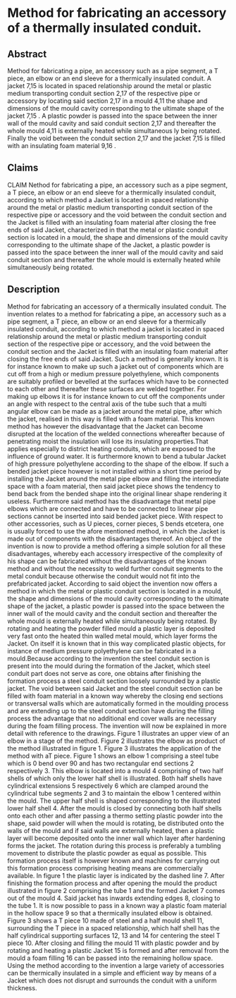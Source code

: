 # Method for fabricating an accessory of a thermally insulated conduit.

## Abstract
Method for fabricating a pipe, an accessory such as a pipe segment, a T piece, an elbow or an end sleeve for a thermically insulated conduit. A jacket 7,15 is located in spaced relationship around the metal or plastic medium transporting conduit section 2,17 of the respective pipe or accessory by locating said section 2,17 in a mould 4,11 the shape and dimensions of the mould cavity corresponding to the ultimate shape of the jacket 7,15 . A plastic powder is passed into the space between the inner wall of the mould cavity and said conduit section 2,17 and thereafter the whole mould 4,11 is externally heated while simultaneous ly being rotated. Finally the void between the conduit section 2,17 and the jacket 7,15 is filled with an insulating foam material 9,16 .

## Claims
CLAIM Nethod for fabricating a pipe, an accessory such as a pipe segment, a T piece, an elbow or an end sleeve for a thermically insulated conduit, according to which method a Jacket is located in spaced relationship around the metal or plastic medium transporting conduit section of the respective pipe or accessory and the void between the conduit section and the Jacket is filled with an insulating foam material after closing the free ends of said Jacket, characterized in that the metal or plastic conduit section is located in a mould, the shape and dimensions of the mould cavity corresponding to the ultimate shape of the Jacket, a plastic powder is passed into the space between the inner wall of the mould cavity and said conduit section and thereafter the whole mould is externally heated while simultaneously being rotated.

## Description
Method for fabricating an accessory of a thermically insulated conduit. The invention relates to a method for fabricating a pipe, an accessory such as a pipe segment, a T piece, an elbow or an end sleeve for a thermically insulated conduit, according to which method a jacket is located in spaced relationship around the metal or plastic medium transporting conduit section of the respective pipe or accessory, and the void between the conduit section and the Jacket is filled with an insulating foam material after closing the free ends of said Jacket. Such a method is generally known. It is for instance known to make up such a jacket out of components which are cut off from a high or medium pressure polyethylene, which components are suitably profiled or bevelled at the surfaces which have to be connected to each other and thereafter these surfaces are welded together. For making up elbows it is for instance known to cut off the components under an angle with respect to the central axis of the tube such that a multi angular elbow can be made as a jacket around the metal pipe, after which the jacket, realised in this way is filled with a foam material. This known method has however the disadvantage that the Jacket can become disrupted at the location of the welded connections whereafter because of penetrating moist the insulation will lose its insulating properties.That applies especially to district heating conduits, which are exposed to the influence of ground water. It is furthermore known to bend a tubular Jacket of high pressure polyethylene according to the shape of the elbow. If such a bended jacket piece however is not installed within a short time period by installing the Jacket around the metal pipe elbow and filling the intermediate space with a foam material, then said jacket piece shows the tendency to bend back from the bended shape into the original linear shape rendering it useless. Furthermore said method has the disadvantage that metal pipe elbows which are connected and have to be connected to linear pipe sections cannot be inserted into said bended jacket piece. With respect to other accessories, such as U pieces, corner pieces, S bends etcetera, one is usually forced to use the afore mentioned method, in which the Jacket is made out of components with the disadvantages thereof. An object of the invention is now to provide a method offering a simple solution for all these disadvantages, whereby each accessory irrespective of the complexity of his shape can be fabricated without the disadvantages of the known method and without the necessity to weld further conduit segments to the metal conduit because otherwise the conduit would not fit into the prefabricated jacket. According to said object the invention now offers a method in which the metal or plastic conduit section is located in a mould, the shape and dimensions of the mould cavity corresponding to the ultimate shape of the jacket, a plastic powder is passed into the space between the inner wall of the mould cavity and the conduit section and thereafter the whole mould is externally heated while simultaneously being rotated. By rotating and heating the powder filled mould a plastic layer is deposited very fast onto the heated thin walled metal mould, which layer forms the Jacket. On itself it is known that in this way complicated plastic objects, for instance of medium pressure polyethylene can be fabricated in a mould.Because according to the invention the steel conduit section is present into the mould during the formation of the Jacket, which steel conduit part does not serve as core, one obtains after finishing the formation process a steel conduit section loosely surrounded by a plastic jacket. The void between said Jacket and the steel conduit section can be filled with foam material in a known way whereby the closing end sections or transversal walls which are automatically formed in the moulding process and are extending up to the steel conduit section have during the filling process the advantage that no additional end cover walls are necessary during the foam filling process. The invention will now be explained in more detail with reference to the drawings. Figure 1 illustrates an upper view of an elbow in a stage of the method. Figure 2 illustrates the elbow as product of the method illustrated in figure 1. Figure 3 illustrates the application of the method with aT piece. Figure 1 shows an elbow 1 comprising a steel tube which is 0 bend over 90 and has two rectangular end sections 2 respectively 3. This elbow is located into a mould 4 comprising of two half shells of which only the lower half shell is illustrated. Both half shells have cylindrical extensions 5 respectively 6 which are clamped around the cylindrical tube segments 2 and 3 to maintain the elbow 1 centered within the mould. The upper half shell is shaped corresponding to the illustrated lower half shell 4. After the mould is closed by connecting both half shells onto each other and after passing a thermo setting plastic powder into the shape, said powder will when the mould is rotating, be distributed onto the walls of the mould and if said walls are externally heated, then a plastic layer will become deposited onto the inner wall which layer after hardening forms the jacket. The rotation during this process is preferably a tumbling movement to distribute the plastic powder as equal as possible. This formation process itself is however known and machines for carrying out this formation process comprising heating means are commercially available. In figure 1 the plastic layer is indicated by the dashed line 7. After finishing the formation process and after opening the mould the product illustrated in figure 2 comprising the tube 1 and the formed Jacket 7 comes out of the mould 4. Said jacket has inwards extending edges 8, closing to the tube 1. It is now possible to pass in a known way a plastic foam material in the hollow space 9 so that a thermically insulated elbow is obtained. Figure 3 shows a T piece 10 made of steel and a half mould shell 11, surrounding the T piece in a spaced relationship, which half shell has the half cylindrical supporting surfaces 12, 13 and 14 for centering the steel T piece 10. After closing and filling the mould 11 with plastic powder and by rotating and heating a plastic Jacket 15 is formed and after removal from the mould a foam filling 16 can be passed into the remaining hollow space. Using the method according to the invention a large variety of accessories can be thermically insulated in a simple and efficient way by means of a Jacket which does not disrupt and surrounds the conduit with a uniform thickness.